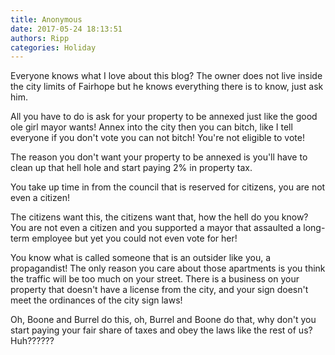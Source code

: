 ```yaml
---
title: Anonymous
date: 2017-05-24 18:13:51
authors: Ripp
categories: Holiday
---
```


 Everyone knows what I love about this blog? The owner does not live inside the city limits of Fairhope but he knows everything there is to know, just ask him. 

All you have to do is ask for your property to be annexed just like the good ole girl mayor wants! Annex into the city then you can bitch, like I tell everyone if you don't vote you can not bitch! You're not eligible to vote!

The reason you don't want your property to be annexed is you'll have to clean up that hell hole and start paying 2% in property tax. 

You take up time in from the council that is reserved for citizens, you are not even a citizen!

The citizens want this, the citizens want that, how the hell do you know? You are not even a citizen and you supported a mayor that assaulted a long-term employee but yet you could not even vote for her!

You know what is called someone that is an outsider like you, a propagandist! The only reason you care about those apartments is you think the traffic will be too much on your street. There is a business on your property that doesn't have a license from the city, and your sign doesn't meet the ordinances of the city sign laws! 

Oh, Boone and Burrel do this, oh, Burrel and Boone do that, why don't you start paying your fair share of taxes and obey the laws like the rest of us? Huh??????